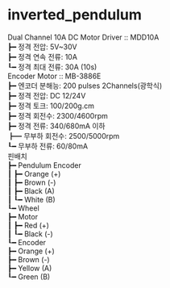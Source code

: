 # inverted_pendulum
Dual Channel 10A DC Motor Driver :: MDD10A  
┣━  정격 전압: 5V~30V  
┣━  정격 연속 전류: 10A  
┖━  정격 최대 전류: 30A (10s)  
Encoder Motor :: MB-3886E  
┣━  엔코더 분해능: 200 pulses 2Channels(광학식)  
┣━  정격 전압: DC 12/24V  
┣━  정격 토크: 100/200g.cm  
┣━  정격 회전수: 2300/4600rpm  
┣━  정격 전류: 340/680mA 이하  
┣━  무부하 회전수: 2500/5000rpm  
┖━  무부하 전류: 60/80mA  
핀배치  
┣━  Pendulum Encoder  
┃   ┣━  Orange (+)  
┃   ┣━  Brown (-)  
┃   ┣━  Black (A)  
┃   ┖━  White (B)  
┖━  Wheel  
    ┣━  Motor  
    ┃   ┣━  Red (+)  
    ┃   ┖━  Black (-)  
    ┖━  Encoder  
        ┣━  Orange (+)  
        ┣━  Brown (-)  
        ┣━  Yellow (A)  
        ┖━  Green (B)  
